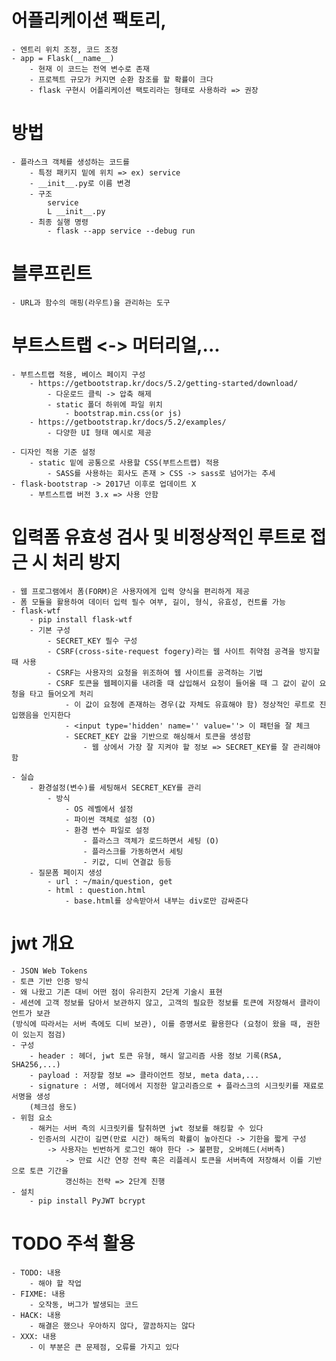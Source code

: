 # 어플리케이션 팩토리, 
    - 엔트리 위치 조정, 코드 조정
    - app = Flask(__name__)
        - 현재 이 코드는 전역 변수로 존재 
        - 프로젝트 규모가 커지면 순환 참조를 할 확률이 크다 
        - flask 구현시 어플리케이션 팩토리라는 형태로 사용하라 => 권장

# 방법
    - 플라스크 객체를 생성하는 코드를 
        - 특정 패키지 밑에 위치 => ex) service
        - __init__.py로 이름 변경 
        - 구조 
            service
            L __init__.py
        - 최종 실행 명령
            - flask --app service --debug run

# 블루프린트
    - URL과 함수의 매핑(라우트)을 관리하는 도구 

# 부트스트랩 <-> 머터리얼,...
    - 부트스트랩 적용, 베이스 페이지 구성
        - https://getbootstrap.kr/docs/5.2/getting-started/download/
            - 다운로드 클릭 -> 압축 해제
            - static 폴더 하위에 파일 위치
                - bootstrap.min.css(or js)
        - https://getbootstrap.kr/docs/5.2/examples/
            - 다양한 UI 형태 예시로 제공

    - 디자인 적용 기준 설정
        - static 밑에 공통으로 사용할 CSS(부트스트랩) 적용
            - SASS를 사용하는 회사도 존재 > CSS -> sass로 넘어가는 추세
    - flask-bootstrap -> 2017년 이후로 업데이트 X
        - 부트스트랩 버전 3.x => 사용 안함

# 입력폼 유효성 검사 및 비정상적인 루트로 접근 시 처리 방지 
    - 웹 프로그램에서 폼(FORM)은 사용자에게 입력 양식을 편리하게 제공
    - 폼 모듈을 활용하여 데이터 입력 필수 여부, 길이, 형식, 유효성, 컨트롤 가능
    - flask-wtf
        - pip install flask-wtf
        - 기본 구성
            - SECRET_KEY 필수 구성
            - CSRF(cross-site-request fogery)라는 웹 사이트 취약점 공격을 방지할 때 사용 
            - CSRF는 사용자의 요청을 위조하여 웹 사이트를 공격하는 기법
            - CSRF 토큰을 웹페이지를 내려줄 때 삽입해서 요청이 들어올 때 그 값이 같이 요청을 타고 들어오게 처리 
                - 이 값이 요청에 존재하는 경우(값 자체도 유효해야 함) 정상적인 루트로 진입했음을 인지한다
                - <input type='hidden' name='' value=''> 이 패턴을 잘 체크
                - SECRET_KEY 값을 기반으로 해싱해서 토큰을 생성함
                    - 웹 상에서 가장 잘 지켜야 할 정보 => SECRET_KEY를 잘 관리해야함 

    - 실습
        - 환경설정(변수)를 세팅해서 SECRET_KEY를 관리 
            - 방식
                - OS 레벨에서 설정
                - 파이썬 객체로 설정 (O)
                - 환경 변수 파일로 설정
                    - 플라스크 객체가 로드하면서 세팅 (O)
                    - 플라스크를 가동하면서 세팅
                    - 키값, 디비 연결값 등등 
        - 질문폼 페이지 생성
            - url : ~/main/question, get
            - html : question.html
                - base.html를 상속받아서 내부는 div로만 감싸준다 

# jwt 개요
    - JSON Web Tokens
    - 토큰 기반 인증 방식
    - 왜 나왔고 기존 대비 어떤 점이 유리한지 2단계 기술시 표현
    - 세션에 고객 정보를 담아서 보관하지 않고, 고객의 필요한 정보를 토큰에 저장해서 클라이언트가 보관
    (방식에 따라서는 서버 측에도 디비 보관), 이를 증명서로 활용한다 (요청이 왔을 때, 권한이 있는지 점검)
    - 구성
        - header : 헤더, jwt 토큰 유형, 해시 알고리즘 사용 정보 기록(RSA, SHA256,...)
        - payload : 저장할 정보 => 클라이언트 정보, meta data,... 
        - signature : 서명, 헤더에서 지정한 알고리즘으로 + 플라스크의 시크릿키를 재료로 서명을 생성
        (체크섬 용도)
    - 위험 요소 
        - 해커는 서버 측의 시크릿키를 탈취하면 jwt 정보를 해킹할 수 있다
        - 인증서의 시간이 길면(만료 시간) 해독의 확률이 높아진다 -> 기한을 짧게 구성
            -> 사용자는 빈번하게 로그인 해야 한다 -> 불편함, 오버헤드(서버측)
                -> 만료 시간 연장 전략 혹은 리플레시 토큰을 서버측에 저장해서 이를 기반으로 토큰 기간을 
                갱신하는 전략 => 2단계 진행 
    - 설치
        - pip install PyJWT bcrypt

# TODO 주석 활용
    - TODO: 내용
        - 해야 할 작업
    - FIXME: 내용
        - 오작동, 버그가 발생되는 코드
    - HACK: 내용
        - 해결은 했으나 우아하지 않다, 깔끔하지는 않다 
    - XXX: 내용
        - 이 부분은 큰 문제점, 오류를 가지고 있다 
